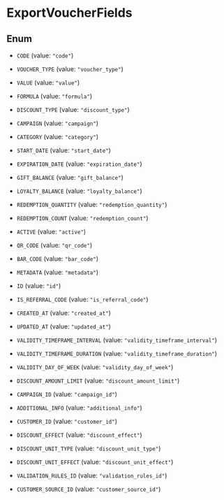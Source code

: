 

# ExportVoucherFields

## Enum


* `CODE` (value: `"code"`)

* `VOUCHER_TYPE` (value: `"voucher_type"`)

* `VALUE` (value: `"value"`)

* `FORMULA` (value: `"formula"`)

* `DISCOUNT_TYPE` (value: `"discount_type"`)

* `CAMPAIGN` (value: `"campaign"`)

* `CATEGORY` (value: `"category"`)

* `START_DATE` (value: `"start_date"`)

* `EXPIRATION_DATE` (value: `"expiration_date"`)

* `GIFT_BALANCE` (value: `"gift_balance"`)

* `LOYALTY_BALANCE` (value: `"loyalty_balance"`)

* `REDEMPTION_QUANTITY` (value: `"redemption_quantity"`)

* `REDEMPTION_COUNT` (value: `"redemption_count"`)

* `ACTIVE` (value: `"active"`)

* `QR_CODE` (value: `"qr_code"`)

* `BAR_CODE` (value: `"bar_code"`)

* `METADATA` (value: `"metadata"`)

* `ID` (value: `"id"`)

* `IS_REFERRAL_CODE` (value: `"is_referral_code"`)

* `CREATED_AT` (value: `"created_at"`)

* `UPDATED_AT` (value: `"updated_at"`)

* `VALIDITY_TIMEFRAME_INTERVAL` (value: `"validity_timeframe_interval"`)

* `VALIDITY_TIMEFRAME_DURATION` (value: `"validity_timeframe_duration"`)

* `VALIDITY_DAY_OF_WEEK` (value: `"validity_day_of_week"`)

* `DISCOUNT_AMOUNT_LIMIT` (value: `"discount_amount_limit"`)

* `CAMPAIGN_ID` (value: `"campaign_id"`)

* `ADDITIONAL_INFO` (value: `"additional_info"`)

* `CUSTOMER_ID` (value: `"customer_id"`)

* `DISCOUNT_EFFECT` (value: `"discount_effect"`)

* `DISCOUNT_UNIT_TYPE` (value: `"discount_unit_type"`)

* `DISCOUNT_UNIT_EFFECT` (value: `"discount_unit_effect"`)

* `VALIDATION_RULES_ID` (value: `"validation_rules_id"`)

* `CUSTOMER_SOURCE_ID` (value: `"customer_source_id"`)



